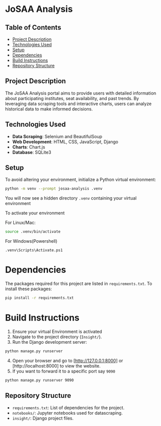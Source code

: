 # JoSAA Analysis

## Table of Contents
- [Project Description](#project-description)
- [Technologies Used](#technologies-used)
- [Setup](#setup)
- [Dependencies](#dependencies)
- [Build Instructions](#build-instructions)
- [Repository Structure](#repository-structure)

## Project Description
The JoSAA Analysis portal aims to provide users with detailed information about participating institutes, seat availability, and past trends. By leveraging data scraping tools and interactive charts, users can analyze historical data to make informed decisions.

## Technologies Used
- **Data Scraping**: Selenium and BeautifulSoup
- **Web Development**: HTML, CSS, JavaScript, Django
- **Charts**: Chart.js
- **Database**: SQLite3

## Setup
To avoid altering your environment, initialize a Python virtual environment:
```bash
python -m venv --prompt josaa-analysis .venv
```
You will now see a hidden directory `.venv` containing your virtual environment

To activate your environment

For Linux/Mac:
```bash
source .venv/bin/activate
```
For Windows(Powershell)
```PS
.venv\Scripts\Activate.ps1
```

# Dependencies
The packages required for this project are listed in `requirements.txt`. To install these packages:
```bash
pip install -r requirements.txt
```

# Build Instructions

1. Ensure your virtual Environment is activated
2. Navigate to the project directory (`Insight/`).
3. Run the Django development server:
```bash
python manage.py runserver
```
4. Open your browser and go to [http://127.0.0.1:8000] or [http://localhost:8000] to view the website.
5. If you want to forward it to a specific port say `9090`
```bash
python manage.py runserver 9090
```

## Repository Structure
- `requirements.txt`: List of dependencies for the project.
- `notebooks/`: Jupyter notebooks used for datascraping.
- `insight/`: Django project files.

  
